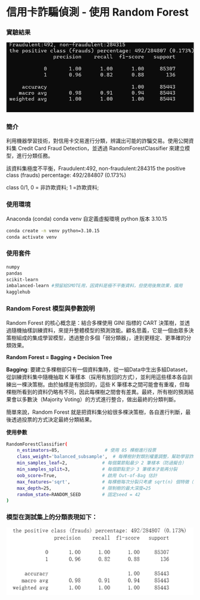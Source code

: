 # 信用卡詐騙偵測 - 使用 Random Forest
### 實驗結果
![image](../image/random_forest_result.png)
### 簡介
利用機器學習技術，對信用卡交易進行分類，辨識出可能的詐騙交易。使用公開資料集 Credit Card Fraud Detection，並透過 RandomForestClassifier 來建立模型，進行分類任務。

該資料集極度不平衡，Fraudulent:492, non-fraudulent:284315
the positive class (frauds) percentage: 492/284807 (0.173%)

class 0/1, 0 = 非詐欺資料; 1 =詐欺資料;

### 使用環境
Anaconda (conda)
conda venv 自定義虛擬環境
python 版本 3.10.15

```bash
conda create -n venv python=3.10.15
conda activate venv
```
### 使用套件
```bash
numpy
pandas
scikit-learn
imbalanced-learn #預留給SMOTE用，因資料是極不平衡資料，但使用後無效果，備用
kagglehub
```

### Random Forest 模型與參數說明
Random Forest 的核心概念是：結合多棵使用 GINI 指標的 CART 決策樹，並透過隨機抽樣訓練資料，來提升整體模型的預測效能。顧名思義，它是一個由眾多決策樹組成的集成學習模型，透過整合多個「弱分類器」，達到更穩定、更準確的分類效果。

**Random Forest = Bagging + Decision Tree**

**Bagging**: 要建立多棵樹卻只有一個資料集時，從一組Data中生出多組Dataset，從訓練資料集中隨機抽取 K 筆樣本（採用有放回的方式），並利用這些樣本各自訓練出一棵決策樹。由於抽樣是有放回的，這些 K 筆樣本之間可能會有重複，但每棵樹所看到的資料仍略有不同，因此每棵樹之間會有差異。最終，所有樹的預測結果會以多數決（Majority Voting）的方式進行整合，做出最終的分類判斷。

簡單來說，Random Forest 就是把資料集分給很多棵決策樹，各自進行判斷，最後透過投票的方式決定最終分類結果。

**使用參數**
```bash
RandomForestClassifier(
    n_estimators=85,                 # 使用 85 棵樹進行投票
    class_weight='balanced_subsample',  # 每棵樹針對類別權重調整，幫助學習詐騙樣本
    min_samples_leaf=2,             # 每個葉節點最少 2 筆樣本（防過擬合）
    min_samples_split=3,            # 每個節點至少 3 筆樣本才能再分裂
    oob_score=True,                 # 啟用 Out-of-Bag 估計
    max_features='sqrt',            # 每棵樹每次分裂只考慮 sqrt(n) 個特徵（提升泛化）
    max_depth=25,                   # 限制樹的最大深度=25
    random_state=RANDOM_SEED        # 固定seed = 42
)
```

### 模型在測試集上的分類表現如下：
![rf_result](../image/image.png)